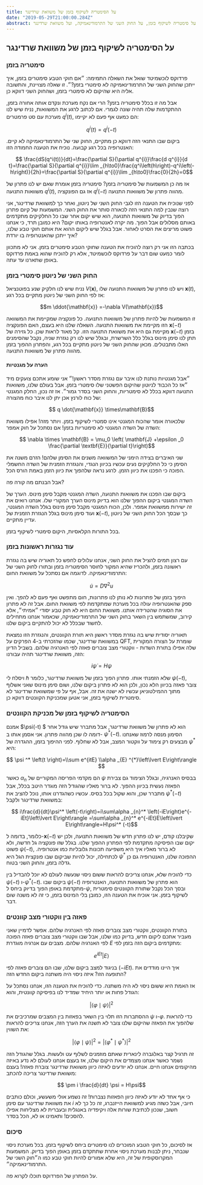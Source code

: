 ```yaml
---
title: על הסימטריה לשיקוף בזמן של משוואת שרדינגר
date: "2019-05-29T21:00:00.284Z"
abstract: דיון לא מאוד מסודר על סימטריה לשיקוף בזמן, על החוק השני של התרמודינאמיקה, ועל משוואת שרדינגר.
---
```


##  על הסימטריה לשיקוף בזמן של משוואת שרדינגר

### סימטריה בזמן

פרדוקס לוכשמיטד שואל את השאלה התמימה: ״אם חוקי הטבע סימטרים בזמן, איך ייתכן שהחוק השני של התרמודינאמיקה לא סימטרי בזמן?״. זו שאלה מצויינת, והתשובה אליה היא שהיקום לא סימטרי בזמן, ושהחוק השני דווקא כן. 

אבל מה זו בכלל סימטריה בזמן? הרי אם נקח מערכת ונקדם אותה אחורה בזמן, ההתקדמות שלה תהיה שונה לגמרי. אם לכתוב לרגע את המשוואות, נניח שיש לנו מערכת עם סט פרמטרים $q^i(t)$, הם כמעט אף פעם לא יקיימו:

$$ q^i(t) = q^i(-t) $$

ביקום שבו התנאי הזה דווקא כן מתקיים, החוק שני של התרמודינאמיקה לא קיים. האנטרופיה בכל רגע קבועה. נוכיח את הטענה החמודה הזו:

$$ \frac{dS(q^i(t))}{dt}=\frac{\partial S}{\partial q^{i}}\frac{d q^{i}}{d t}=\frac{\partial S}{\partial q^{i}}\lim _{h\to0}\frac{q^i\left(h\right)-q^i\left(-h\right)}{2h}=\frac{\partial S}{\partial q^{i}}\lim _{h\to0}\frac{0}{2h}=0$$

אז מה כן המשמעות של סימטריה בזמן? סימטריה בזמן אומרת שאם יש לנו פתרון של משוואות התנועה $q^i(t)$, אז גם הפונקציה $q^i(-t)$ מהווה פתרון של משוואות התנועה. 

לפני שנוכיח את הטענה הזו לגבי החוק השני של ניוטון, ואחר כך למשוואת שרדינגר, אני רוצה שנבין למה התנאי הזה לכאורה סותר את החוק השני. המשמעות של קיום פתרון הפוך בדיוק של משוואות התנועה, הוא שיש יקום אחר שבו כל החלקיקים מתקדמים באותם מסלולים אבל הפוך. מה יקרה לאנטרופיה באותו יקום? היא כמובן תרד, כי אנחנו פשוט מריצים את הסרט לאחור. אבל בגלל שיש ליקום ההוא את אותם חוקי טבע שלנו, איך ייתכן שהאנטרופיה בו יורדת?

בכתבה הזו אני רק רוצה להוכיח את הטענה שחוקי הטבע סימטרים בזמן. אני לא מתכוון לומר כמעט שום דבר על פרדוקס לוכשמיטד, אלא רק להוכיח שהוא באמת פרדוקס באופן שתארנו עד עתה.  

### החוק השני של ניוטון סימטרי בזמן

נניח שיש לנו חלקיק שנע בפוטנציאל $V(\mathbf{x})$, ויש לנו פתרון של משוואות התנועה שלו $\textbf{x}(t)$, אז לפי החוק השני של ניוטון מתקיים בכל רגע:

$$m \ddot{\mathbf{x}} =-\nabla V(\mathbf{x})$$

זו המשמעות של להיות פתרון של משוואות התנועה. כל פונקציה שמקיימת את המשוואה הזו מקיימת את משוואות התנועה. השאלה שלנו היא בעצם, האם הפונקציה $\mathbf{x}(-t)$ מקיימת גם היא את משוואת התנועה הזו. קל מאוד לראות שכן. כל גזירה של $\mathbf{x}(-t)$ בזמן תתן לנו סימן מינוס בגלל כלל השרשרת, ובגלל שיש לנו רק נגזרת שניה, נקבל שהסימנים האלו מתבטלים. מכאן שהחוק השני של ניוטון מתקיים בכל רגע, והפתרון ההפוך בזמן מהווה פתרון של משוואות התנועה.

#### הערה על מגנטיות

״אבל מגנטיות נותנת לנו איבר עם נגזרת מסדר ראשון!״ אני שומע אתכם צועקים מיד ״אז כל הכבוד לניוטון שהיקום הפשטני שלו סימטרי בזמן. אבל בעולם שלנו, משוואות התנועה דווקא בכלל לא סימטריות, והחוק השני בסדר גמור״. אז זה נכון, החלק המגנטי של כוח לורנץ אכן יתן לנו איבר כוח מהצורה:

$$ q \dot{\mathbf{x}} \times\mathbf{B}$$ 

שלכאורה אומר שהכוח המגנטי אינו סמטרי לשיקוף בזמן. ויותר מזה! אפילו משוואת השדה של השדה המגנטי לא סימטריות בזמן! אם נסתכל על חוק אמפר:

$$ \nabla \times \mathbf{B} = \mu_0 \left( \mathbf{J} +\epsilon _0 \frac{\partial \textbf{E}}{\partial t}\right)$$

שני האיברים בצידה הימני של המשוואה משנים את הסימן שלהם! הזרם משנה את הסימן כי כל החלקיקים נעים עכשיו בכיוון הנגדי, והנגזרת הזמנית של השדה החשמלי הפוכה כי הפכנו את כיוון הזמן. לרגע נראה שלהפוך את כיוון הזמן באמת הורס הכל.

אבל הבנתם מה קורה פה? 

ביקום שבו הפכנו את משוואות התנועה, השדה המגנטי מקבל סימן מינוס. הערך של השדה המגנטי ביקום ההפוך שלנו הוא בדיוק מינוס הערך המקורי שלו. אנחנו רואים את זה ישירות ממשוואת אמפר. ולכן, הכוח המגנטי מקבל סימן מינוס בגלל השדה המגנטי, ועוד  סימן מינוס בגלל הנגזרת הזמנית של $\textbf{x}(-t)$, כך שבסך הכל החוק השני של ניוטון עדיין מתקיים. 

בכל התורות הקלאסיות, היקום סימטרי לשיקוף בזמן. 

### עוד נגזרות ראשונות בזמן

עם רצון תמים להציל את החוק השני, אנחנו עלולים לחפש כל תאוריה שיש בה נגזרת ראשונה בזמן, ולהכריז שהיא המקור לחוסר הסימטריה בזמן ובתורו לחוק השני של התרמודינאמיקה. לדוגמה אם נסתכל על משוואת החום:

$$ \dot{u} =D \nabla^2 u $$

היפוך בזמן של פתרונות לא נותן לנו פתרונות, חום מתפשט ואף פעם לא להפך. ואין ספק שהאנטרופיה עולה בכל מערכת שמתקדמת לפי משוואת החום. אבל זה לא פתרון את הסוגיה שהטרידה אותנו. משוואת החום היא לא חוק טבע יסודי ״אמיתי״, אלא קירוב, שמשתמש בין השאר בחוק השני של התרמודינאמיקה, שכאמור אנחנו מתחילים לחשוד שבכלל לא יכול להתקיים ביקום שלנו. 

תאוריה יסודית שיש בה נגזרת מסדר ראשון היא תורת הקוונטים, והנגזרת הזו נמצאת במשוואת שרדינגר, שכמו שהזכרתי ב-4 הפרקים על QFT, שומרת על הצורה המקורית שלה אפילו בתורת השדות - ווקטורי מצב צוברים פאזה לפי האנרגיה שלהם. בשביל הדיון הזה, משוואת שרדינגר תהיה עבורנו:

$$i \dot{\psi} = H\psi $$

ויסלח לי $\hbar$ שלא הזמנתי אותו. פתרון הפוך בזמן של משוואת שרדינגר, כלומר $\psi(-t)$, צובר פאזה בכיוון הלא נכון, ולכן הוא לא פתרון ביקום שלנו, ושום סימן מינוס שאני אשלוף מתוך ההמילטוניאן עכשיו לא ישנה את זה. אבל, אף על פי שמשוואת שרדינגר לא סימטרית לשיקוף בזמן, אני אטען שמכניקת הקוונטים דווקא כן.  

### הסימטריה לשיקוף בזמן של מכניקת הקוונטים

אמנם $\psi(-t) $ הוא לא פתרון של משוואת שרדינגר, אבל מתברר שיש גודל אחר דומה לו שכן מהווה פתרון. אני אסמן אותו ב- $\psi^* (-t)$. הסימון מנסה לרמוז שאנחנו מבצעים רק צימוד על ווקטור המצב, אבל לא שחלוף. לפני ההיפוך בזמן, ההגדרה של $\psi^*$ היא:

$$ \psi ^* \left(t \right)=\\sum e^{itE} \\alpha _{E} ^{*}\left\lvert E\right\rangle  $$

כאשר $\alpha _n$ הם מקדמי הפריסה המקוריים של $\psi$ בבסיס האנרגיה, ובגלל הצימוד גם צבירת הפאזה נעשית בכיוון ההפוך. לא ברור מאליו שהגודל הזה מוגדר היטב בכלל, אבל מתברר שכן, והוא שקול בכל בסיס.  עכשיו כשהגדרנו אותו, נוכל להציב את $\psi^*(-t)$ במשוואת שרדינגר ולקבל:

$$ i\frac{d}{dt}\psi^* \left(-t\right)=i\sum\alpha _{n}^* \left(-iE\right)e^{-iEt}\left\lvert E\right\rangle =\sum\alpha _{n}^* e^{-iEt}E\left\lvert E\right\rangle=H\psi^* (-t)$$

כלומר, בדומה ל-$\textbf{x}(-t)$ שקיבלנו קודם, יש לנו פתרון חדש של משוואות התנועה, ולכן יש יקום שבו הפיסיקה מתקדמת לפי הפתרון ההפוך שלנו. בגלל שזו פונקציה גל חדשה, ולא פשוט $\psi(  -t)$, לא ברור מאליו איך היא משפיעה תכונות גלובליות כמו אנטרופיה. לכתחילה, יכול להיות שביקום שבו פונקצית הגל היא $\psi^*$ ההפוכה שלנו, האנטרופיה גם כן גדלה בזמן, והחוק השני בטוח.

כדי להוכיח שלא, אנחנו צריכים להראות ששום ניסוי שנעשה לעולם לא יוכל להבדיל בין $\psi(-t)$ ו-$\psi^* (-t)$. ביקום שבו $\psi(-t)$ הוא פתרון של משוואות התנועה, האנטרופיה מתקדמת באופן הפוך בדיוק ביחס ל-$\psi$, ובסך הכל נקבל שתורת הקוונטים סימטרית לשיקוף בזמן. אני אוכיח את הטענה הזו, כמובן בלי המינוס בזמן, כי זה לא משנה שום דבר. 

### פאזה בין ווקטורי מצב קוונטים

בתורת הקוונטים, ווקטורי מצב צוברים פאזה לפי האנרגיה שלהם. אפשר לדמיין שאני מעביר אתכם ליקום חדש, בדיוק כמו שלנו, אבל שבו ווקטורי מצב צוברים פאזה הפוכה לפי האנרגיה שלהם.  מצבים עם אנרגיה מוגדרת $E$ מתקדמים ביקום הזה בזמן לפי:

$$ e^{iEt} \left| E \right>$$ 

בניגוד למצב ביקום שלנו, שבו הם צוברים פאזה לפי $(-iEt)$. איך היינו מודדים את התופעה הזו? איזה ניסוי היה משתנה ביקום החדש הזה? 

אז האמת היא ששום ניסוי לא היה משתנה. כדי להוכיח את הטענה הזו, אנחנו נסתכל על הגודל פחות או יותר היחיד שמדיד לנו בפיסיקה קוונטית, והוא:

$$ \left|\left\langle \varphi\mid\psi\right\rangle \right|^{2} $$

ההסתברות הזו תלוי בין השאר בפאזות בין המצבים שמרכיבים את $\psi$ ו-$\varphi$. כדי להראות שלהפוך את הפאזה שהיקום שלנו צובר לא תשנה את הערך הזה, אנחנו צריכים להראות את השווין:

$$ \left|\left\langle \varphi\mid\psi\right\rangle \right|^{2}=\left|\left\langle \varphi^* \mid\psi^* \right\rangle \right|^{2} $$

זה תרגיל קצר באלגברה לינארית שאתם מוזמנים לשלוף עט ולעשות. בגלל שהגודל הזה נשמר כאשר אנחנו מצמדים את היקום שלנו, אז בעצם אנחנו לעולם לא נדע באיזה מהיקומים אנחנו חיים. אנחנו לא יודעים לאיזה כיוון משוואת שרדינגר צוברת פאזה! בעצם משוואת שרדינגר צריכה להכתב:

$$ \pm i \frac{d}{dt} \psi = H\psi$$ 

כי אף אחד לא יודע לאיזה כיוון הפאזות נצברות! זה נשמע אולי משעשע, וכולם כותבים את משוואת שרדינגר עם סימן $i$ חיובי, אבל כשזה מגיע למשוואת הייזנברג, זה כל כך לא חשוב, שנכון לכתיבת שורות אלה ויקיפדיה באנגלית ובעברית לא מצליחות אפילו להסכים! ותאמינו או לא, הכל בסדר.

### סיכום

אז לסיכום, כל חוקי הטבע המוכרים לנו סימטרים ביחס לשיקוף בזמן. בכל מערכת ניסוי שנבחר, ניתן לבנות מערכת ניסוי אחרת שתתקדם בזמן באופן הפוך בדיוק. המשמעות המקרוסקופית של זה, היא שלא אמורים להיות חוקי טבע כמו ה״חוק השני של התרמודינאמיקה״.

על הפתרון של הפרדוקס תוכלו לקרוא פה.